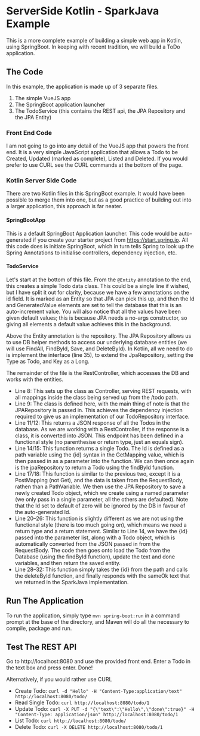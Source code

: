 # ServerSide Kotlin - SparkJava Example

This is a more complete example of building a simple web app in Kotlin, using SpringBoot. In keeping with recent tradition, we will build a ToDo application.

## The Code

In this example, the application is made up of 3 separate files.
1. The simple VueJS app
1. The SpringBoot application launcher
1. The TodoService (this contains the REST api, the JPA Repository and the JPA Entity)

### Front End Code
I am not going to go into any detail of the VueJS app that powers the front end. It is a very simple JavaScript application that allows a Todo to be Created, Updated (marked as complete), Listed and Deleted. If you would prefer to use CURL see the CURL commands at the bottom of the page. 

### Kotlin Server Side Code
There are two Kotlin files in this SpringBoot example. It would have been possible to merge them into one, but as a good practice of building out into a larger application, this approach is far neater.

#### SpringBootApp
This is a default SpringBoot Application launcher. This code would be auto-generated if you create your starter project from https://start.spring.io.
All this code does is initiate SpringBoot, which in turn tells Spring to look up the Spring Annotations to initialise controllers, dependency injection, etc.

#### TodoService
Let's start at the bottom of this file. From the `@Entity` annotation to the end, this creates a simple Todo data class.
This could be a single line if wished, but I have split it out for clarity, because we have a few annotations on the id field. It is marked as an Entity so that JPA can pick this up, and then the Id and GeneratedValue elements are set to tell the database that this is an auto-increment value. You will also notice that all the values have been given default values; this is because JPA needs a no-args constructor, so giving all elements a default value achieves this in the background.

Above the Entity annotation is the repository. The JPA Repository allows us to use DB helper methods to access our underlying database entities (we will use FindAll, FindById, Save, and DeleteById). In Kotlin, all we need to do is implement the interface (line 35), to extend the JpaRepository, setting the Type as Todo, and Key as a Long.

The remainder of the file is the RestController, which accesses the DB and works with the entities.
- Line 8: This sets up the class as Controller, serving REST requests, with all mappings inside the class being served up from the /todo path.
- Line 9: The class is defined here, with the main thing of note is that the JPARepository is passed in. This achieves the dependency injection required to give us an implementation of our TodoRepository interface.
- Line 11/12: This returns a JSON response of all the Todos in the database. As we are working with a RestController, if the response is a class, it is converted into JSON. This endpoint has been defined in a functional style (no parenthesise or return type, just an equals sign).
- Line 14/15: This function returns a single Todo. The Id is defined as a path variable using the {id} syntax in the GetMapping value, which is then passed in as a parameter into the function. We can then once again is the jpaRepository to return a Todo using the findById function.
- Line 17/18: This function is similar to the previous two, except it is a PostMapping (not Get), and the data is taken from the RequestBody, rathen than a PathVariable. We then use the JPA Repository to save a newly created Todo object, which we create using a named parameter (we only pass in a single parameter, all the others are defaulted). Note that the Id set to default of zero will be ignored by the DB in favour of the auto-generated Id.
- Line 20–26: This function is slightly different as we are not using the functional style (there is too much going on), which means we need a return type and a return statement. Similar to Line 14, we have the {id} passed into the parameter list, along with a Todo object, which is automatically converted from the JSON passed in from the RequestBody. The code then goes onto load the Todo from the Database (using the findById function), update the text and done variables, and then return the saved entity.
- Line 28–32: This function simply takes the {id} from the path and calls the deleteById function, and finally responds with the sameOk text that we returned in the SparkJava implementation.

## Run The Application
To run the application, simply type `mvn spring-boot:run` in a command prompt at the base of the directory, and Maven will do all the necessary to compile, package and run.

## Test The REST API
Go to http://localhost:8080 and use the provided front end. Enter a Todo in the text box and press enter. Done!

Alternatively, if you would rather use CURL
- Create Todo: `curl -d "Hello" -H "Content-Type:application/text" http://localhost:8080/todo/`
- Read Single Todo: `curl http://localhost:8080/todo/1` 
- Update Todo: `curl -X PUT -d "{\"text\":\"Hello\",\"done\":true}" -H "Content-Type: application/json" http://localhost:8080/todo/1`
- List Todo: `curl http://localhost:8080/todo/` 
- Delete Todo: `curl -X DELETE http://localhost:8080/todo/1`